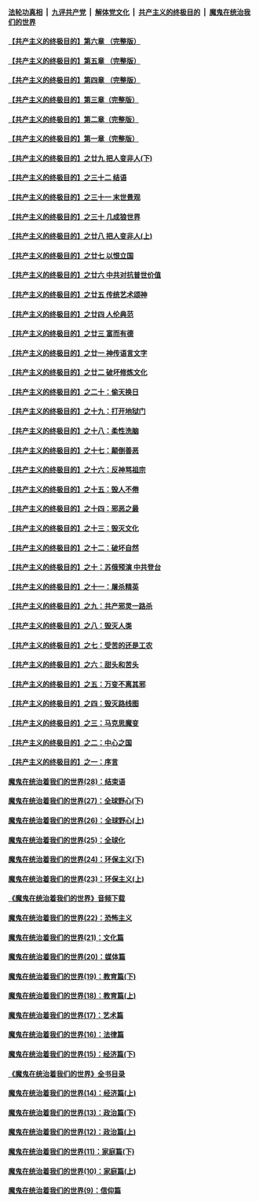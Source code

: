 ####  [法轮功真相](../../../../basic/blob/master/README.md?t=05072231) &nbsp;|&nbsp; [九评共产党](../../../../9ping.md/blob/master/README.md?t=05072231) &nbsp;|&nbsp; [解体党文化](../../../../jtdwh.md/blob/master/README.md?t=05072231)  &nbsp;|&nbsp; [共产主义的终极目的](../../../../gczydzjmd.md/blob/master/README.md?t=05072231) &nbsp;|&nbsp; [魔鬼在统治我们的世界](../../../../mgztzwmdsj.md/blob/master/README.md?t=05072231) 

#### [【共产主义的终极目的】第六章 （完整版）](../pages/nsc422/n11428913.md?t=05072231) 

#### [【共产主义的终极目的】第五章 （完整版）](../pages/nsc422/n11428912.md?t=05072231) 

#### [【共产主义的终极目的】第四章 （完整版）](../pages/nsc422/n11428907.md?t=05072231) 

#### [【共产主义的终极目的】第三章（完整版）](../pages/nsc422/n11428848.md?t=05072231) 

#### [【共产主义的终极目的】第二章（完整版）](../pages/nsc422/n11428831.md?t=05072231) 

#### [【共产主义的终极目的】第一章（完整版）](../pages/nsc422/n11417651.md?t=05072231) 

#### [【共产主义的终极目的】之廿九 把人变非人(下)](../pages/nsc422/n11344140.md?t=05072231) 

#### [【共产主义的终极目的】之三十二 结语](../pages/nsc422/n11360535.md?t=05072231) 

#### [【共产主义的终极目的】之三十一 末世景观](../pages/nsc422/n11351129.md?t=05072231) 

#### [【共产主义的终极目的】之三十 几成狼世界](../pages/nsc422/n11348280.md?t=05072231) 

#### [【共产主义的终极目的】之廿八 把人变非人(上)](../pages/nsc422/n11340492.md?t=05072231) 

#### [【共产主义的终极目的】之廿七 以恨立国](../pages/nsc422/n11336944.md?t=05072231) 

#### [【共产主义的终极目的】之廿六 中共对抗普世价值](../pages/nsc422/n11324785.md?t=05072231) 

#### [【共产主义的终极目的】之廿五 传统艺术颂神](../pages/nsc422/n11296396.md?t=05072231) 

#### [【共产主义的终极目的】之廿四 人伦典范](../pages/nsc422/n11296397.md?t=05072231) 

#### [【共产主义的终极目的】之廿三 富而有德](../pages/nsc422/n11283598.md?t=05072231) 

#### [【共产主义的终极目的】之廿一 神传语言文字](../pages/nsc422/n11263265.md?t=05072231) 

#### [【共产主义的终极目的】之廿二 破坏修炼文化](../pages/nsc422/n11245728.md?t=05072231) 

#### [【共产主义的终极目的】之二十：偷天换日](../pages/nsc422/n11238846.md?t=05072231) 

#### [【共产主义的终极目的】之十九：打开地狱门](../pages/nsc422/n11206376.md?t=05072231) 

#### [【共产主义的终极目的】之十八：柔性洗脑](../pages/nsc422/n11199994.md?t=05072231) 

#### [【共产主义的终极目的】之十七：颠倒善恶](../pages/nsc422/n11179782.md?t=05072231) 

#### [【共产主义的终极目的】之十六：反神骂祖宗](../pages/nsc422/n11166798.md?t=05072231) 

#### [【共产主义的终极目的】之十五：毁人不倦](../pages/nsc422/n11166792.md?t=05072231) 

#### [【共产主义的终极目的】之十四：邪恶之最](../pages/nsc422/n11150249.md?t=05072231) 

#### [【共产主义的终极目的】之十三：毁灭文化](../pages/nsc422/n11135227.md?t=05072231) 

#### [【共产主义的终极目的】之十二：破坏自然](../pages/nsc422/n11135214.md?t=05072231) 

#### [【共产主义的终极目的】之十：苏俄预演 中共登台](../pages/nsc422/n11118424.md?t=05072231) 

#### [【共产主义的终极目的】之十一：屠杀精英](../pages/nsc422/n11118442.md?t=05072231) 

#### [【共产主义的终极目的】之九：共产邪灵一路杀](../pages/nsc422/n11114139.md?t=05072231) 

#### [【共产主义的终极目的】之八：毁灭人类](../pages/nsc422/n11108503.md?t=05072231) 

#### [【共产主义的终极目的】之七：受苦的还是工农](../pages/nsc422/n11101809.md?t=05072231) 

#### [【共产主义的终极目的】之六：甜头和苦头](../pages/nsc422/n11096971.md?t=05072231) 

#### [【共产主义的终极目的】之五：万变不离其邪](../pages/nsc422/n11091285.md?t=05072231) 

#### [【共产主义的终极目的】之四：毁灭路线图](../pages/nsc422/n11086284.md?t=05072231) 

#### [【共产主义的终极目的】之三：马克思魔变](../pages/nsc422/n11061941.md?t=05072231) 

#### [【共产主义的终极目的】之二：中心之国](../pages/nsc422/n11047728.md?t=05072231) 

#### [【共产主义的终极目的】之一：序言](../pages/nsc422/n11086077.md?t=05072231) 

#### [魔鬼在统治着我们的世界(28)：结束语](../pages/nsc422/n10936246.md?t=05072231) 

#### [魔鬼在统治着我们的世界(27)：全球野心(下)](../pages/nsc422/n10928319.md?t=05072231) 

#### [魔鬼在统治着我们的世界(26)：全球野心(上)](../pages/nsc422/n10900318.md?t=05072231) 

#### [魔鬼在统治着我们的世界(25)：全球化](../pages/nsc422/n10788205.md?t=05072231) 

#### [魔鬼在统治着我们的世界(24)：环保主义(下)](../pages/nsc422/n10695307.md?t=05072231) 

#### [魔鬼在统治着我们的世界(23)：环保主义(上)](../pages/nsc422/n10688613.md?t=05072231) 

#### [《魔鬼在统治着我们的世界》音频下载](../pages/nsc422/n10635553.md?t=05072231) 

#### [魔鬼在统治着我们的世界(22)：恐怖主义](../pages/nsc422/n10614727.md?t=05072231) 

#### [魔鬼在统治着我们的世界(21)：文化篇](../pages/nsc422/n10597706.md?t=05072231) 

#### [魔鬼在统治着我们的世界(20)：媒体篇](../pages/nsc422/n10586579.md?t=05072231) 

#### [魔鬼在统治着我们的世界(19)：教育篇(下)](../pages/nsc422/n10564808.md?t=05072231) 

#### [魔鬼在统治着我们的世界(18)：教育篇(上)](../pages/nsc422/n10526970.md?t=05072231) 

#### [魔鬼在统治着我们的世界(17)：艺术篇](../pages/nsc422/n10499093.md?t=05072231) 

#### [魔鬼在统治着我们的世界(16)：法律篇](../pages/nsc422/n10485969.md?t=05072231) 

#### [魔鬼在统治着我们的世界(15)：经济篇(下)](../pages/nsc422/n10469975.md?t=05072231) 

#### [《魔鬼在统治着我们的世界》全书目录](../pages/nsc422/n10464261.md?t=05072231) 

#### [魔鬼在统治着我们的世界(14)：经济篇(上)](../pages/nsc422/n10457370.md?t=05072231) 

#### [魔鬼在统治着我们的世界(13)：政治篇(下)](../pages/nsc422/n10448270.md?t=05072231) 

#### [魔鬼在统治着我们的世界(12)：政治篇(上)](../pages/nsc422/n10444576.md?t=05072231) 

#### [魔鬼在统治着我们的世界(11)：家庭篇(下)](../pages/nsc422/n10440961.md?t=05072231) 

#### [魔鬼在统治着我们的世界(10)：家庭篇(上)](../pages/nsc422/n10435448.md?t=05072231) 

#### [魔鬼在统治着我们的世界(9)：信仰篇](../pages/nsc422/n10432159.md?t=05072231) 

